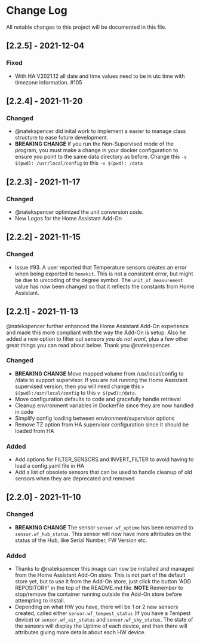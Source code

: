 # Change Log

All notable changes to this project will be documented in this file.

## [2.2.5] - 2021-12-04

### Fixed

- With HA V2021.12 all date and time values need to be in utc time with timezone information. #105

## [2.2.4] - 2021-11-20

### Changed

- @natekspencer did inital work to implement a easier to manage class structure to ease future development.
- **BREAKING CHANGE** If you run the Non-Supervised mode of the program, you must make a change in your docker configuration to ensure you point to the same data directory as before. Change this `-v $(pwd): /usr/local/config` to this `-v $(pwd): /data`

## [2.2.3] - 2021-11-17

### Changed

- @natekspencer optimized the unit conversion code.
- New Logos for the Home Assistant Add-On

## [2.2.2] - 2021-11-15

### Changed

- Issue #93. A user reported that Temperature sensors creates an error when being exported to `homekit`. This is not a consistent error, but might be due to unicoding of the degree symbol. The `unit_of_measurement` value has now been changed so that it reflects the constants from Home Assistant.

## [2.2.1] - 2021-11-13

@natekspencer further enhanced the Home Assistant Add-On experience and made this more compliant with the way the Add-On is setup. Also he added a new option to filter out sensors *you do not want*, plus a few other great things you can read about below. Thank you @natekspencer.

### Changed
- **BREAKING CHANGE** Move mapped volume from /usr/local/config to /data to support supervisor. If you are not running the Home Assistant supervised version, then you will need change this `v $(pwd):/usr/local/config` to this `v $(pwd):/data`.
- Move configuration defaults to code and gracefully handle retrieval
- Cleanup environment variables in Dockerfile since they are now handled in code
- Simplify config loading between environment/supervisor options
- Remove TZ option from HA supervisor configuration since it should be loaded from HA

### Added
- Add options for FILTER_SENSORS and INVERT_FILTER to avoid having to load a config.yaml file in HA
- Add a list of obsolete sensors that can be used to handle cleanup of old sensors when they are deprecated and removed

## [2.2.0] - 2021-11-10

### Changed
- **BREAKING CHANGE** The sensor `sensor.wf_uptime` has been renamed to `sensor.wf_hub_status`. This sensor will now have more attributes on the status of the Hub, like Serial Number, FW Version etc.

### Added
- Thanks to @natekspencer this image can now be installed and managed from the Home Assistant Add-On store. This is not part of the default store yet, but to use it from the Add-On store, just click the button 'ADD REPOSITORY' in the top of the README.md file. **NOTE** Remember to stop/remove the container running outside the Add-On store before attempting to install.
- Depending on what HW you have, there will be 1 or 2 new sensors created, called either `sensor.wf_tempest_status` (If you have a Tempest device) or `sensor.wf_air_status` and `sensor.wf_sky_status`. The state of the sensors will display the Uptime of each device, and then there will attributes giving more details about each HW device.
